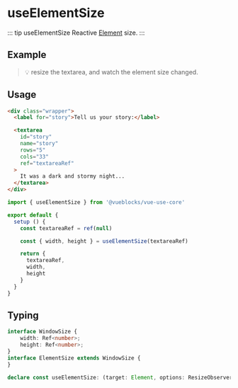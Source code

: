 # useElementSize

::: tip useElementSize
Reactive [Element](https://developer.mozilla.org/en-US/docs/Web/API/Element) size.
:::

## Example

> 💡 resize the textarea, and watch the element size changed.

<ClientOnly>
  <UseElementSizeDemo />
</ClientOnly>

## Usage

```html
<div class="wrapper">
  <label for="story">Tell us your story:</label>

  <textarea
    id="story"
    name="story"
    rows="5"
    cols="33"
    ref="textareaRef"
  >
    It was a dark and stormy night...
  </textarea>
</div>
```

```js
import { useElementSize } from '@vueblocks/vue-use-core'

export default {
  setup () {
    const textareaRef = ref(null)

    const { width, height } = useElementSize(textareaRef)

    return {
      textareaRef,
      width,
      height
    }
  }
}
```

## Typing

```ts
interface WindowSize {
    width: Ref<number>;
    height: Ref<number>;
}
interface ElementSize extends WindowSize {
}

declare const useElementSize: (target: Element, options: ResizeObserverOptions) => ElementSize;
```
